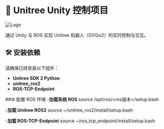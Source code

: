 # 🐾 Unitree Unity 控制项目

![Logo](https://example.com/logo.png)

通过 Unity 与 ROS 实现 Unitree 机器人（G1/Go2）的实时控制与交互。

## 🛠️ 安装依赖

请确保已经安装以下组件：

- **Unitree SDK 2 Python**
- **unitree_ros2**
- **ROS-TCP-Endpoint**


##⚙️ 配置 ROS 环境
-**加载系统 ROS**
source /opt/ros/<ros版本>/setup.bash

-**加载 Unitree ROS2**
source ~/unitree_ros2/install/setup.bash

-**加载 ROS-TCP-Endpoint**
source ~/ros_tcp_endpoint/install/setup.bash


